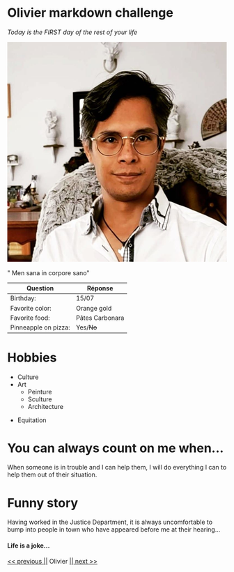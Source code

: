 # Olivier markdown challenge

_Today is the FIRST day of the rest of your life_

![logo](OLi.jpg)

" Men sana in corpore sano"

| Question             | Réponse         |
| -------------------- | --------------- |
| Birthday:            | 15/07           |
| Favorite color:      | Orange gold     |
| Favorite food:       | Pâtes Carbonara |
| Pinneapple on pizza: | Yes/~~No~~      |

# Hobbies

- Culture
- Art
  - Peinture
  - Sculture
  - Architecture

* Equitation

# You can always count on me when...

When someone is in trouble and I can help them, I will do everything I can to help them out of their situation.

# Funny story

Having worked in the Justice Department, it is always uncomfortable to bump into people in town who have appeared before me at their hearing...

#### Life is a joke...

[<< previous ||](https://github.com/louiscollard/markdown-challenge) Olivier [|| next >>](https://github.com/Saphido/markdown-challenge)
